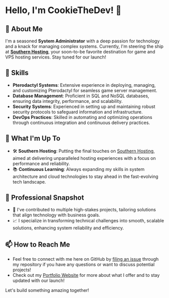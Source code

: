 # Hello, I'm CookieTheDev! 👋

## 🚀 About Me
I'm a seasoned **System Administrator** with a deep passion for technology and a knack for managing complex systems. Currently, I'm steering the ship at **[Southern Hosting](https://southern.host)**, your soon-to-be favorite destination for game and VPS hosting services. Stay tuned for our launch!

## 🔧 Skills
- **Pterodactyl Systems**: Extensive experience in deploying, managing, and customizing Pterodactyl for seamless game server management.
- **Database Management**: Proficient in SQL and NoSQL databases, ensuring data integrity, performance, and scalability.
- **Security Systems**: Experienced in setting up and maintaining robust security protocols to safeguard information and infrastructure.
- **DevOps Practices**: Skilled in automating and optimizing operations through continuous integration and continuous delivery practices.

## 🌟 What I'm Up To
- 🛠️ **Southern Hosting**: Putting the final touches on [Southern Hosting](https://southern.host), aimed at delivering unparalleled hosting experiences with a focus on performance and reliability.
- 📚 **Continuous Learning**: Always expanding my skills in system architecture and cloud technologies to stay ahead in the fast-evolving tech landscape.

## 💼 Professional Snapshot
- 🏢 I've contributed to multiple high-stakes projects, tailoring solutions that align technology with business goals.
- 📈 I specialize in transforming technical challenges into smooth, scalable solutions, enhancing system reliability and efficiency.

## 📫 How to Reach Me
- Feel free to connect with me here on GitHub by [filing an issue](https://github.com/CookieTheDev/CookieTheDev.github.io/issues/new) through my repository if you have any questions or want to discuss potential projects!
- Check out my [Portfolio Website](https://southern.host) for more about what I offer and to stay updated with our launch!

Let's build something amazing together!

